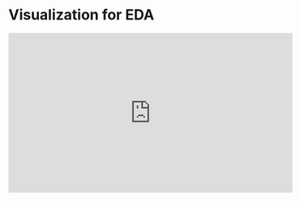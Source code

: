 # Visualization for EDA


<iframe width="560" height="315" src="https://www.youtube.com/embed/txNvZ3Zndak" title="YouTube video player" frameborder="0" allow="accelerometer; autoplay; clipboard-write; encrypted-media; gyroscope; picture-in-picture; web-share" allowfullscreen></iframe>